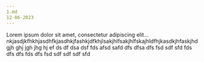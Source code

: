 ```yaml
---
1.md
12-06-2023
---
```


Lorem ipsum dolor sit amet, consectetur adipiscing elit...
nkjasdjkfhkhjasdhfkjasdhkjfashkjdfkhjlsakjhlfsakjhlfskajhldfhjkasdkjhfaskjhdgjh ghj jgh jhg hj
ef
ds
df
dsa
dsf
fds
afsd
safd
dfs
dfsa
dfs
fsd
sdf
sfd
fds
dfs
dfs
fds
dfs
fsd
sdf
sdf
sdf
sfd
